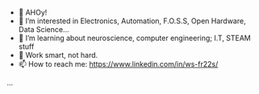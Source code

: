- 👋 AHOy!
- 👀 I’m interested in Electronics, Automation, F.O.S.S, Open Hardware, Data Science...
- 🌱 I’m learning about neuroscience, computer engineering; I.T, STEAM stuff
- 💞️ Work smart, not hard.
- 📫 How to reach me: https://www.linkedin.com/in/ws-fr22s/





...




<!---
073145/073145 is a ✨ special ✨ repository because its `README.md` (this file) appears on your GitHub profile.
You can click the Preview link to take a look at your changes.
--->
